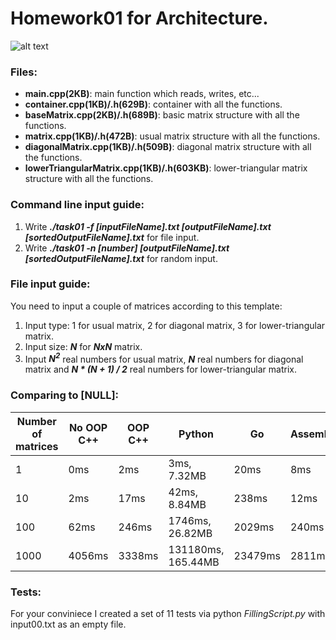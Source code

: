 # Homework01 for Architecture.

![alt text](https://pbs.twimg.com/media/EFQYKdCW4AABlkl?format=jpg&name=small)

### Files:
- **main.cpp(2KB)**: main function which reads, writes, etc...
- **container.cpp(1KB)/.h(629B)**: container with all the functions.
- **baseMatrix.cpp(2KB)/.h(689B)**: basic matrix structure with all the functions.
- **matrix.cpp(1KB)/.h(472B)**: usual matrix structure with all the functions.
- **diagonalMatrix.cpp(1KB)/.h(509B)**: diagonal matrix structure with all the functions.
- **lowerTriangularMatrix.cpp(1KB)/.h(603KB)**: lower-triangular matrix structure with all the functions.

### Command line input guide:

1) Write ***./task01 -f [inputFileName].txt [outputFileName].txt [sortedOutputFileName].txt*** for file input.
2) Write ***./task01 -n [number] [outputFileName].txt [sortedOutputFileName].txt*** for random input.

### File input guide:

You need to input a couple of matrices according to this template:
1) Input type: 1 for usual matrix, 2 for diagonal matrix, 3 for lower-triangular matrix.
2) Input size: ***N*** for ***NxN*** matrix.
3) Input ***N<sup>2</sup>*** real numbers for usual matrix, ***N*** real numbers for diagonal matrix and ***N * (N + 1) / 2*** real numbers for lower-triangular matrix.


### Comparing to [NULL]:

|Number of matrices|  No OOP C++  |   OOP C++   |      Python      |    Go    |  Assembler  |
|------------------|--------------|-------------|------------------|----------|-------------|
|1                 |0ms           |2ms          |3ms, 7.32MB       |20ms      |8ms          |
|10                |2ms           |17ms         |42ms, 8.84MB      |238ms     |12ms         |
|100               |62ms          |246ms        |1746ms, 26.82MB   |2029ms    |240ms        |
|1000              |4056ms        |3338ms       |131180ms, 165.44MB|23479ms   |2811ms       |

### Tests:

For your conviniece I created a set of 11 tests via python *FillingScript.py* with input00.txt as an empty file.
